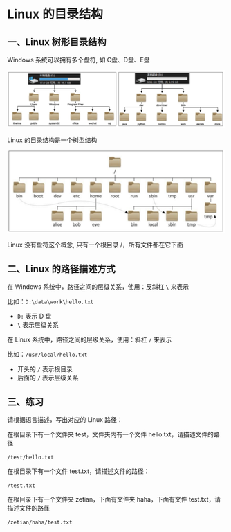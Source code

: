 # Linux 的目录结构

## 一、Linux 树形目录结构

Windows 系统可以拥有多个盘符, 如 C盘、D盘、E盘

![Windows目录结构](./NoteAssets/Windows目录结构.png)

Linux 的目录结构是一个树型结构

![Linux目录结构](./NoteAssets/Linux目录结构.png)

Linux 没有盘符这个概念, 只有一个根目录 /，所有文件都在它下面

## 二、Linux 的路径描述方式

在 Windows 系统中，路径之间的层级关系，使用：反斜杠  `\`  来表示

比如：`D:\data\work\hello.txt`

- `D:` 表示 D 盘
- `\` 表示层级关系

在 Linux 系统中，路径之间的层级关系，使用：斜杠 `/`  来表示

比如：`/usr/local/hello.txt`

- 开头的 `/` 表示根目录
- 后面的 `/` 表示层级关系

## 三、练习

请根据语言描述，写出对应的 Linux 路径：

在根目录下有一个文件夹 test，文件夹内有一个文件 hello.txt，请描述文件的路径

`/test/hello.txt`

在根目录下有一个文件 test.txt，请描述文件的路径：

`/test.txt`

在根目录下有一个文件夹 zetian，下面有文件夹 haha，下面有文件 test.txt，请描述文件的路径

`/zetian/haha/test.txt`
